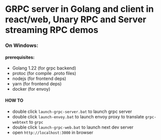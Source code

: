# GRPC server in Golang and client in react/web, Unary RPC and Server streaming RPC demos


### On Windows:
#### prerequisites:
- Golang 1.22 (for grpc backend)
- protoc      (for compile .proto files)
- nodejs      (for frontend deps)
- yarn        (for frontend deps)
- docker      (for envoy)

#### HOW TO
- double click `launch-grpc-server.bat` to launch grpc server
- double click `launch-envoy.bat` to launch envoy proxy to translate `grpc-webtext` to `grpc`
- double click `launch-grpc-web.bat` to launch next dev server
- open `http://localhost:3000` in browser
